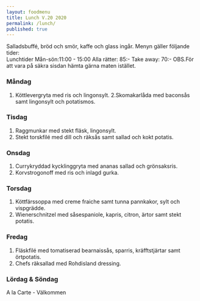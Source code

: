```yaml
---
layout: foodmenu
title: Lunch V.20 2020
permalink: /lunch/
published: true
---
```

Salladsbuffé, bröd och smör, kaffe och glass ingår.
Menyn gäller följande tider:  
Lunchtider  Mån-sön:11:00 - 15:00
Alla rätter: 85:- Take away: 70:-
OBS.För att vara på säkra sisdan hämta gärna maten istället.
                           

### Måndag
1. Köttlevergryta med ris och lingonsylt.
2.Skomakarlåda med baconsås samt lingonsylt och potatismos.

### Tisdag
1. Raggmunkar med stekt fläsk, lingonsylt.
2. Stekt torskfilé med dill och räksås samt sallad och kokt potatis.

### Onsdag
1. Currykryddad kycklinggryta med ananas sallad och grönsaksris.
2. Korvstrogonoff med ris och inlagd gurka.

### Torsdag
1. Köttfärssoppa med creme fraiche samt tunna pannkakor, sylt och vispgrädde. 
2. Wienerschnitzel med såsespaniole, kapris, citron, ärtor samt stekt potatis.

### Fredag
1. Fläskfilé med tomatiserad bearnaissås, sparris, kräfftstjärtar samt örtpotatis.
2. Chefs räksallad med Rohdisland dressing.
                                                                                                    
                   
### Lördag & Söndag
A la Carte - Välkommen
